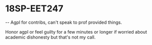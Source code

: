 # 18SP-EET247
--
Agpl for contribs, can't speak to prof provided things.

Honor agpl or feel guilty for a few minutes or longer if worried about academic dishonesty but that's not my call.
